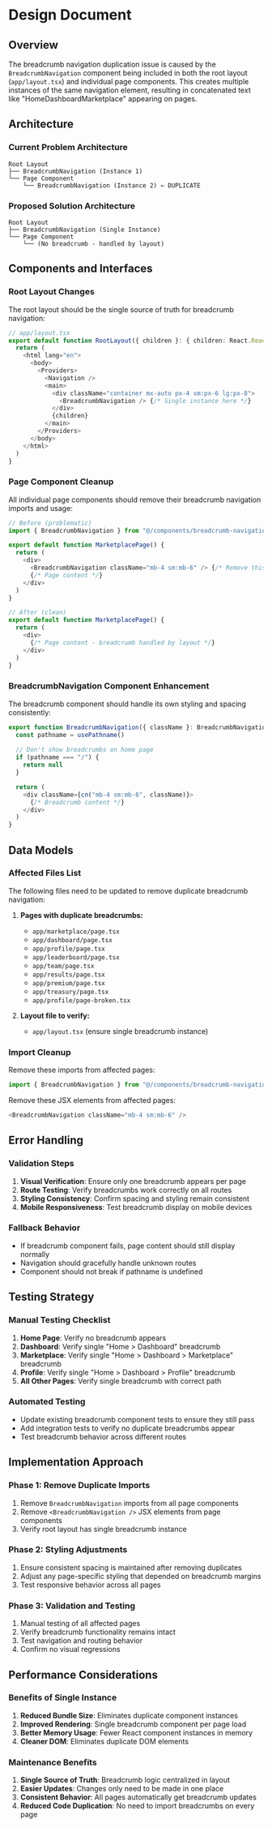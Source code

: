 # Design Document

## Overview

The breadcrumb navigation duplication issue is caused by the `BreadcrumbNavigation` component being included in both the root layout (`app/layout.tsx`) and individual page components. This creates multiple instances of the same navigation element, resulting in concatenated text like "HomeDashboardMarketplace" appearing on pages.

## Architecture

### Current Problem Architecture

```
Root Layout
├── BreadcrumbNavigation (Instance 1)
└── Page Component
    └── BreadcrumbNavigation (Instance 2) ← DUPLICATE
```

### Proposed Solution Architecture

```
Root Layout
├── BreadcrumbNavigation (Single Instance)
└── Page Component
    └── (No breadcrumb - handled by layout)
```

## Components and Interfaces

### Root Layout Changes

The root layout should be the single source of truth for breadcrumb navigation:

```typescript
// app/layout.tsx
export default function RootLayout({ children }: { children: React.ReactNode }) {
  return (
    <html lang="en">
      <body>
        <Providers>
          <Navigation />
          <main>
            <div className="container mx-auto px-4 sm:px-6 lg:px-8">
              <BreadcrumbNavigation /> {/* Single instance here */}
            </div>
            {children}
          </main>
        </Providers>
      </body>
    </html>
  )
}
```

### Page Component Cleanup

All individual page components should remove their breadcrumb navigation imports and usage:

```typescript
// Before (problematic)
import { BreadcrumbNavigation } from "@/components/breadcrumb-navigation"

export default function MarketplacePage() {
  return (
    <div>
      <BreadcrumbNavigation className="mb-4 sm:mb-6" /> {/* Remove this */}
      {/* Page content */}
    </div>
  )
}

// After (clean)
export default function MarketplacePage() {
  return (
    <div>
      {/* Page content - breadcrumb handled by layout */}
    </div>
  )
}
```

### BreadcrumbNavigation Component Enhancement

The breadcrumb component should handle its own styling and spacing consistently:

```typescript
export function BreadcrumbNavigation({ className }: BreadcrumbNavigationProps) {
  const pathname = usePathname()
  
  // Don't show breadcrumbs on home page
  if (pathname === "/") {
    return null
  }

  return (
    <div className={cn("mb-4 sm:mb-6", className)}>
      {/* Breadcrumb content */}
    </div>
  )
}
```

## Data Models

### Affected Files List

The following files need to be updated to remove duplicate breadcrumb navigation:

1. **Pages with duplicate breadcrumbs:**
   - `app/marketplace/page.tsx`
   - `app/dashboard/page.tsx`
   - `app/profile/page.tsx`
   - `app/leaderboard/page.tsx`
   - `app/team/page.tsx`
   - `app/results/page.tsx`
   - `app/premium/page.tsx`
   - `app/treasury/page.tsx`
   - `app/profile/page-broken.tsx`

2. **Layout file to verify:**
   - `app/layout.tsx` (ensure single breadcrumb instance)

### Import Cleanup

Remove these imports from affected pages:
```typescript
import { BreadcrumbNavigation } from "@/components/breadcrumb-navigation"
```

Remove these JSX elements from affected pages:
```typescript
<BreadcrumbNavigation className="mb-4 sm:mb-6" />
```

## Error Handling

### Validation Steps

1. **Visual Verification**: Ensure only one breadcrumb appears per page
2. **Route Testing**: Verify breadcrumbs work correctly on all routes
3. **Styling Consistency**: Confirm spacing and styling remain consistent
4. **Mobile Responsiveness**: Test breadcrumb display on mobile devices

### Fallback Behavior

- If breadcrumb component fails, page content should still display normally
- Navigation should gracefully handle unknown routes
- Component should not break if pathname is undefined

## Testing Strategy

### Manual Testing Checklist

1. **Home Page**: Verify no breadcrumb appears
2. **Dashboard**: Verify single "Home > Dashboard" breadcrumb
3. **Marketplace**: Verify single "Home > Dashboard > Marketplace" breadcrumb
4. **Profile**: Verify single "Home > Dashboard > Profile" breadcrumb
5. **All Other Pages**: Verify single breadcrumb with correct path

### Automated Testing

- Update existing breadcrumb component tests to ensure they still pass
- Add integration tests to verify no duplicate breadcrumbs appear
- Test breadcrumb behavior across different routes

## Implementation Approach

### Phase 1: Remove Duplicate Imports
1. Remove `BreadcrumbNavigation` imports from all page components
2. Remove `<BreadcrumbNavigation />` JSX elements from page components
3. Verify root layout has single breadcrumb instance

### Phase 2: Styling Adjustments
1. Ensure consistent spacing is maintained after removing duplicates
2. Adjust any page-specific styling that depended on breadcrumb margins
3. Test responsive behavior across all pages

### Phase 3: Validation and Testing
1. Manual testing of all affected pages
2. Verify breadcrumb functionality remains intact
3. Test navigation and routing behavior
4. Confirm no visual regressions

## Performance Considerations

### Benefits of Single Instance

1. **Reduced Bundle Size**: Eliminates duplicate component instances
2. **Improved Rendering**: Single breadcrumb component per page load
3. **Better Memory Usage**: Fewer React component instances in memory
4. **Cleaner DOM**: Eliminates duplicate DOM elements

### Maintenance Benefits

1. **Single Source of Truth**: Breadcrumb logic centralized in layout
2. **Easier Updates**: Changes only need to be made in one place
3. **Consistent Behavior**: All pages automatically get breadcrumb updates
4. **Reduced Code Duplication**: No need to import breadcrumbs on every page